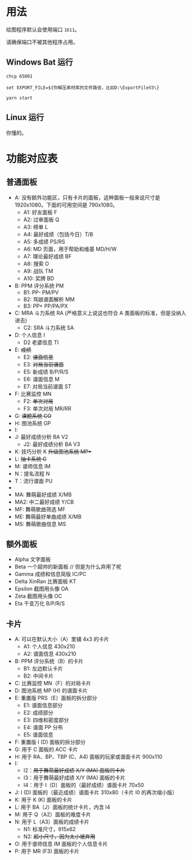 # 用法

绘图程序默认会使用端口 `1611`。

请确保端口不被其他程序占用。

## Windows Bat 运行

```
chcp 65001

set EXPORT_FILE=${你解压素材库的文件路径，比如D:\ExportFileV3\}

yarn start
```

## Linux 运行

你懂的。

# 功能对应表

## 普通面板

- A: 没有额外功能区，只有卡片的面板，这种面板一般来说尺寸是 1920x1080。下面的可用空间是 790x1080。
  - A1: 好友面板 F
  - A2: 过审面板 Q
  - A3: 榜单 L
  - A4: 最好成绩（包括今日）T/B
  - A5: 多成绩 PS/RS
  - A6: MD 页面，用于帮助和维基 MD/H/W
  - A7: 理论最好成绩 BF
  - A8: 搜索 O
  - A9: 战队 TM
  - A10: 奖牌 BD
- B: PPM 评分系统 PM
  - B1: PP- PM/PV
  - B2: 骂娘谱面解析 MM
  - B3: PP+ PP/PA/PX
- C: MRA 斗力系统 RA (严格意义上说这也符合 A 类面板的标准，但是没纳入进去)
  - C2: SRA 斗力系统 SA
- D: 个人信息 I
  - D2 老婆信息 TI
- E: ~~成绩~~
  - E2: ~~谱面信息~~
  - E3: ~~对局当前谱面~~
  - E5: 新成绩 B/P/R/S
  - E6: 谱面信息 M
  - E7: 对局当前谱面 ST
- F: 比赛监控 MN
  - F2: ~~单次对局~~
  - F3: 单次对局 MR/RR
- G: ~~课题系统 CO~~
- H: 图池系统 GP
- I: 
- J: 最好成绩分析 BA V2
  - J2: 最好成绩分析 BA V3
- K: 技巧分析 K ~~升级图池系统 MP+~~
- L: ~~抽卡系统 G~~
- M: 谱师信息 IM
- N：提名流程 N
- T：流行谱面 PU
-
- MA: 舞萌最好成绩 X/MB
- MA2: 中二最好成绩 Y/CB
- MF: 舞萌歌曲筛选 MF
- ME: 舞萌最好单曲成绩 X/MB
- MS: 舞萌歌曲信息 MS

## 额外面板

- Alpha 文字面板
- Beta 一个超帅的新面板 // 但是为什么弃用了呢
- Gamma 成绩和信息简版 IC/PC
- Delta XinRan 比赛面板 KT
- Epsilon 截图用头像 OA
- Zeta 截图用头像 OC
- Eta 千变万化 B/P/R/S

## 卡片

- A: 可以在默认大小（A）里铺 4x3 的卡片
  - A1: 个人信息 430x210
  - A2: 谱面信息 430x210
- B: PPM 评分系统（B）的卡片
  - B1: 左边默认卡片
  - B2: 中间卡片
- C: 比赛监控 MN（F）的对局卡片
- D: 图池系统 MP (H) 的谱面卡片
- E: 重置版 PRS（E）面板的拆分部分
  - E1: 谱面信息部分
  - E2: 成绩部分
  - E3: 四维和密度部分
  - E4: 谱面 PP 分布
  - E5: 谱面信息
- F: 重置版 I (D) 面板的拆分部分
- G: 用于 C 面板的 ACC 卡片
- H: 用于 RA、BP、TBP (C、A4) 面板的玩家或谱面卡片 900x110
- I: 
  - I2：~~用于舞萌最好成绩 X/Y (MA) 面板的卡片~~
  - I3：用于舞萌最好成绩 X/Y (MA) 面板的卡片
  - I4：用于 I（D）面板的（最好成绩）谱面卡片 70x50
- J: I (D) 面板的（最近成绩）谱面卡片 310x80（卡片 I0 的再次缩小版）
- K: 用于 K (K) 面板的卡片
- L: 用于 BA（J）面板的统计卡片，内含 I4
- M: 用于 Q（A2）面板的难度卡片
- N: 用于 L（A3）面板的成绩卡片
  - N1: 标准尺寸，915x62
  - N2: ~~超小尺寸，因为太小被弃用~~
- O: 用于谱师信息 IM 面板的个人信息卡片
- P: 用于 MR (F3) 面板的卡片
